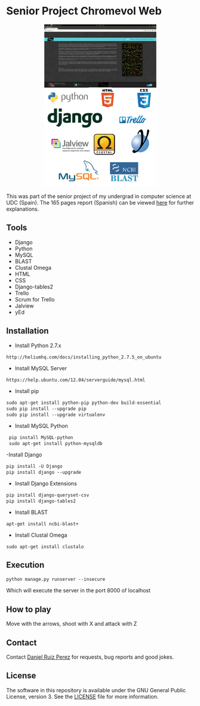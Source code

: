 Senior Project Chromevol Web
============

<p align="center">
<img src="https://github.com/DaniRuizPerez/SeniorProjectChromevol/blob/master/chromevaloa.png" width="300">
<img src="https://github.com/DaniRuizPerez/SeniorProjectChromevol/blob/master/tools.PNG" width="300">
</p>

This was part of the senior project of my undergrad in computer science at UDC (Spain). The 165 pages report (Spanish) can be viewed [here](https://github.com/DaniRuizPerez/SeniorProjectChromevol/blob/master/Report.pdf) for further explanations.






## Tools
- Django
- Python
- MySQL
- BLAST
- Clustal Omega
- HTML
- CSS
- Django-tables2
- Trello
- Scrum for Trello
- Jalview
- yEd


## Installation

- Install Python 2.7.x
```
http://heliumhq.com/docs/installing_python_2.7.5_on_ubuntu
```
- Install MySQL Server
```
https://help.ubuntu.com/12.04/serverguide/mysql.html
```
- Install pip
```
sudo apt-get install python-pip python-dev build-essential 
sudo pip install --upgrade pip 
sudo pip install --upgrade virtualenv
```
- Install MySQL Python
```
 pip install MySQL-python 
 sudo apt-get install python-mysqldb 
```
-Install Django
```
pip install -U Django
pip install django --upgrade
```
- Install Django Extensions
```
pip install django-queryset-csv
pip install django-tables2
```
- Install BLAST
```
apt-get install ncbi-blast+
```
- Install Clustal Omega
```
sudo apt-get install clustalo
```

## Execution
```
python manage.py runserver --insecure
```
Which will execute the server in the port 8000 of localhost


## How to play
Move with the arrows, shoot with X and attack with Z


## Contact

Contact [Daniel Ruiz Perez](mailto:druiz072@fiu.edu) for requests, bug reports and good jokes.


## License

The software in this repository is available under the GNU General Public License, version 3. See the [LICENSE](https://github.com/DaniRuizPerez/SeniorProjectChromevol/blob/master/LICENSE) file for more information.
